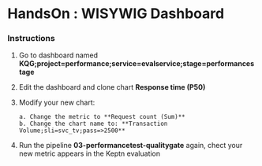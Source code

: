 # HandsOn : WISYWIG Dashboard


### Instructions

1.   Go to dashboard named **KQG;project=performance;service=evalservice;stage=performancestage**

1.   Edit the dashboard and clone chart **Response time (P50)**
 
1.   Modify your new chart:

         a. Change the metric to **Request count (Sum)**
         b. Change the chart name to: **Transaction Volume;sli=svc_tv;pass=>2500**

1.   Run the pipeline **03-performancetest-qualitygate** again, chect your new metric appears in the Keptn evaluation


